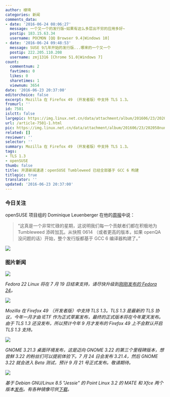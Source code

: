 ```yaml
---
author: 棣琦
categories: 新闻
comments_data:
- date: '2016-06-24 08:06:27'
  message: 一个又一个的发行版~如果有这么多层出不穷的应用多好~
  postip: 183.15.63.34
  username: POCMON [QQ Browser 9.4|Windows 10]
- date: '2016-06-24 09:48:53'
  message: SUSE 9几年开始的发行版...哪来的一个又一个
  postip: 222.205.110.208
  username: zmj1316 [Chrome 51.0|Windows 7]
count:
  commentnum: 2
  favtimes: 0
  likes: 0
  sharetimes: 1
  viewnum: 3654
date: '2016-06-23 20:37:00'
editorchoice: false
excerpt: Mozilla 在 Firefox 49 （开发者版）中支持 TLS 1.3。
fromurl: ''
id: 7501
islctt: false
largepic: https://img.linux.net.cn/data/attachment/album/201606/23/202058nundz2cqlivdnpcu.jpg
url: /article-7501-1.html
pic: https://img.linux.net.cn/data/attachment/album/201606/23/202058nundz2cqlivdnpcu.jpg.thumb.jpg
related: []
reviewer: ''
selector: ''
summary: Mozilla 在 Firefox 49 （开发者版）中支持 TLS 1.3。
tags:
- TLS 1.3
- openSUSE
thumb: false
title: 开源新闻速递：openSUSE Tumbleweed 已经全部基于 GCC 6 构建
titlepic: true
translator: ''
updated: '2016-06-23 20:37:00'
---
```


### 今日关注


openSUSE 项目组的 Dominique Leuenberger 在他的[周报](https://lists.opensuse.org/opensuse-factory/2016-06/msg00292.html)中说：



> 
> “这真是一个非常忙碌的星期，这说明我们每一个贡献者们都在积极地为 Tumbleweed 添砖加瓦。从快照 0614 （或者更高的版本，如果 openQA 没问题的话）开始，整个发行版都基于 GCC 6 编译器构建了。”
> 
> 
> 


![](https://img.linux.net.cn/data/attachment/album/201606/23/202058nundz2cqlivdnpcu.jpg)


### 图片新闻


![](https://img.linux.net.cn/data/attachment/album/201606/23/203714v6gizklz9wk6g62h.jpg)


*Fedora 22 Linux 将在 7 月 19 日结束支持，请尽快升级到[刚刚发布的 Fedora 24](/article-7495-1.html)。*


![](https://img.linux.net.cn/data/attachment/album/201606/23/203715q0j6tyu1g6mzk12q.jpg)


*Mozilla 在 Firefox 49 （开发者版）中支持 TLS 1.3。TLS 1.3 是最新的 TLS 协议，今年一月才由 IETF 作为正式草案发布，最终的正式版本将在今年夏天发布。由于 TLS 1.3 还没发布，所以预计今年 9 月才发布的 Firefox 49 上不会默认开启 TLS 1.3 支持。*


![](https://img.linux.net.cn/data/attachment/album/201606/23/203715hb4x7gb48xx8zggt.jpg)


*GNOME 3.21.3 桌面环境发布，这是迈向 GNOME 3.22 的第三个里程碑版本，想尝鲜 3.22 的粉丝们可以提前体验下。7 月 24 日会发布 3.21.4，然后 GNOME 3.22 就会进入 Beta 测试，预计 9 月 21 号正式发布。敬请期待。*


![](https://img.linux.net.cn/data/attachment/album/201606/23/203716mqmmivmaqiu6mide.jpg)


*基于 Debian GNU/Linux 8.5 "Jessie" 的 Point Linux 3.2 的 MATE 和 Xfce 两个版本[发布](http://wiki.pointlinux.org/index.php?title=Point_Linux_MATE_3.2_Release_Notes)。有各种镜像可供[下载](http://linux.softpedia.com/get/System/Operating-Systems/Linux-Distributions/Point-Linux-99869.shtml)。*